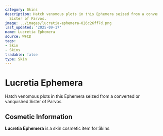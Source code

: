 ```yaml
---
category: Skins
description: Hatch venomous plots in this Ephemera seized from a converted or vanquished
  Sister of Parvos.
image: ../images/lucretia-ephemera-026c26ff7d.png
last_updated: '2025-09-17'
name: Lucretia Ephemera
source: WFCD
tags:
- Skin
- Skins
tradable: false
type: Skin
---
```


# Lucretia Ephemera

Hatch venomous plots in this Ephemera seized from a converted or vanquished Sister of Parvos.

## Cosmetic Information

**Lucretia Ephemera** is a skin cosmetic item for Skins.

